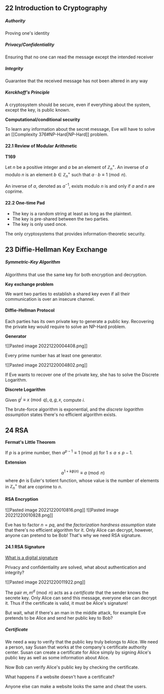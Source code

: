 ## 22 Introduction to Cryptography

##### Authority

Proving one's identity

##### Privacy/Confidentiality

Ensuring that no one can read the message except the intended receiver

##### Integrity

Guarantee that the received message has not been altered in any way

##### Kerckhoff's Principle

A cryptosystem should be secure, even if everything about the system, except the key, is public known.

**Computational/conditional security**

To learn any information about the secret message, Eve will have to solve an [[Complexity 376#NP-Hard|NP-Hard]] problem.

#### 22.1 Review of Modular Arithmetic

**T169**

Let $n$ be a positive integer and $a$ be an element of $\mathbb{Z}_n^+$. An inverse of $a$ modulo $n$ is an element $b \in \mathbb{Z}_n^+$ such that $a \cdot b \equiv 1 \pmod{n}$.

An inverse of $a$, denoted as $a^{-1}$, exists modulo $n$ is and only if $a$ and $n$ are coprime.

#### 22.2 One-time Pad

* The key is a random string at least as long as the plaintext.
* The key is pre-shared between the two parties.
* The key is only used once.

The only cryptosystems that provides information-theoretic security.



## 23 Diffie-Hellman Key Exchange

##### Symmetric-Key Algorithm

Algorithms that use the same key for both encryption and decryption.

**Key exchange problem**

We want two parties to establish a shared key even if all their communication is over an insecure channel.

#### Diffie-Hellman Protocol

Each parties has its own private key to generate a public key. Recovering the private key would require to solve an NP-Hard problem.

**Generator**

![[Pasted image 20221220004408.png]]

Every prime number has at least one generator.

![[Pasted image 20221220004802.png]]

If Eve wants to recover one of the private key, she has to solve the Discrete Logarithm.

**Discrete Logarithm**

Given $g^i \equiv x \pmod{q}, q, g, x$, compute $i$.

The brute-force algorithm is exponential, and the *discrete logarithm assumption* states there's no efficient algorithm exists.



## 24 RSA

**Fermat's Little Theorem**

If $p$ is a prime number, then $a^{p-1} \equiv 1 \pmod{p}$  for $1 \leq a \leq p-1$.

**Extension**

$$
a^{1 + k \phi(n)} \equiv a \pmod{n}
$$
where $\phi{n}$ is Euler's totient function, whose value is the number of elements in $\mathbb{Z}_n^+$ that are coprime to $n$.

#### RSA Encryption

![[Pasted image 20221220010816.png]]
![[Pasted image 20221220010828.png]]

Eve has to factor $n = pq$, and the *factorization hardness assumption* state that there's no efficient algorithm for it. Only Alice can decrypt, however, anyone can pretend to be Bob! That's why we need RSA signature.

#### 24.1 RSA Signature

[What is a digital signature](http://www.youdzone.com/signature.html)

Privacy and confidentiality are solved, what about authentication and integrity?

![[Pasted image 20221220011922.png]]

The pair $m, m^d \pmod{n}$ acts as a *certificate* that the sender knows the secrete key. Only Alice can send this message, everyone else can decrypt it. Thus if the certificate is valid, it must be Alice's signature!

But wait, what if there's an man in the middle attack, for example Eve pretends to be Alice and send her public key to Bob?

##### Certificate

We need a way to verify that the public key truly belongs to Alice. We need a person, say Susan that works at the company's certificate authority center. Susan can create a certificate for Alice simply by signing Alice's public key as well as some information about Alice.

Now Bob can verify Alice's public key by checking the certificate. 

What happens if a website doesn't have a certificate?

Anyone else can make a website looks the same and cheat the users.
